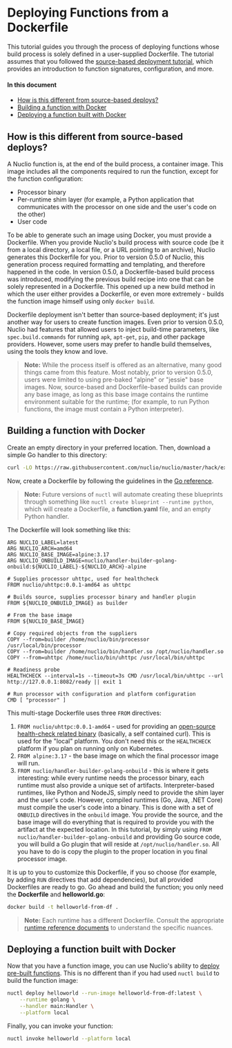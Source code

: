 # Deploying Functions from a Dockerfile

This tutorial guides you through the process of deploying functions whose build process is solely defined in a user-supplied Dockerfile. The tutorial assumes that you followed the [source-based deployment tutorial](../tasks/deploying-functions.md), which provides an introduction to function signatures, configuration, and more.

#### In this document

- [How is this different from source-based deploys?](#how-is-this-different-from-source-based-deploys)
- [Building a function with Docker](#building-a-function-with-docker)
- [Deploying a function built with Docker](#deploying-a-function-built-with-docker)

## How is this different from source-based deploys?

A Nuclio function is, at the end of the build process, a container image. This image includes all the components required to run the function, except for the function configuration:

- Processor binary
- Per-runtime shim layer (for example, a Python application that communicates with the processor on one side and the user's code on the other)
- User code

To be able to generate such an image using Docker, you must provide a Dockerfile. When you provide Nuclio's build process with source code (be it from a local directory, a local file, or a URL pointing to an archive), Nuclio generates this Dockerfile for you. Prior to version 0.5.0 of Nuclio, this generation process required formatting and templating, and therefore happened in the code. In version 0.5.0, a Dockerfile-based build process was introduced, modifying the previous build recipe into one that can be solely represented in a Dockerfile. This opened up a new build method in which the user either provides a Dockerfile, or even more extremely - builds the function image himself using only `docker build`.

Dockerfile deployment isn't better than source-based deployment; it's just another way for users to create function images. Even prior to version 0.5.0, Nuclio had features that allowed users to inject build-time parameters, like `spec.build.commands` for running `apk`, `apt-get`, `pip`, and other package providers. However, some users may prefer to handle build themselves, using the tools they know and love.

> **Note:** While the process itself is offered as an alternative, many good things came from this feature. Most notably, prior to version 0.5.0, users were limited to using pre-baked "alpine" or "jessie" base images. Now, source-based and Dockerfile-based builds can provide any base image, as long as this base image contains the runtime environment suitable for the runtime; (for example, to run Python functions, the image must contain a Python interpreter).

## Building a function with Docker

Create an empty directory in your preferred location. Then, download a simple Go handler to this directory:

```sh
curl -LO https://raw.githubusercontent.com/nuclio/nuclio/master/hack/examples/golang/helloworld/helloworld.go
```

Now, create a Dockerfile by following the guidelines in the [Go reference](../reference/runtimes/golang/golang-reference.md#dockerfile).

> **Note:** Future versions of `nuctl` will automate creating these blueprints through something like `nuctl create blueprint --runtime python`, which will create a Dockerfile, a **function.yaml** file, and an empty Python handler.

The Dockerfile will look something like this:

```
ARG NUCLIO_LABEL=latest
ARG NUCLIO_ARCH=amd64
ARG NUCLIO_BASE_IMAGE=alpine:3.17
ARG NUCLIO_ONBUILD_IMAGE=nuclio/handler-builder-golang-onbuild:${NUCLIO_LABEL}-${NUCLIO_ARCH}-alpine

# Supplies processor uhttpc, used for healthcheck
FROM nuclio/uhttpc:0.0.1-amd64 as uhttpc

# Builds source, supplies processor binary and handler plugin
FROM ${NUCLIO_ONBUILD_IMAGE} as builder

# From the base image
FROM ${NUCLIO_BASE_IMAGE}

# Copy required objects from the suppliers
COPY --from=builder /home/nuclio/bin/processor /usr/local/bin/processor
COPY --from=builder /home/nuclio/bin/handler.so /opt/nuclio/handler.so
COPY --from=uhttpc /home/nuclio/bin/uhttpc /usr/local/bin/uhttpc

# Readiness probe
HEALTHCHECK --interval=1s --timeout=3s CMD /usr/local/bin/uhttpc --url http://127.0.0.1:8082/ready || exit 1

# Run processor with configuration and platform configuration
CMD [ "processor" ]
```

This multi-stage Dockerfile uses three `FROM` directives:

1. `FROM nuclio/uhttpc:0.0.1-amd64` - used for providing an [open-source health-check related binary](https://github.com/nuclio/uhttpc) (basically, a self contained curl). This is used for the "local" platform. You don't need this or the `HEALTHCHECK` platform if you plan on running only on Kubernetes.
2. `FROM alpine:3.17` - the base image on which the final processor image will run.
3. `FROM nuclio/handler-builder-golang-onbuild` - this is where it gets interesting: while every runtime needs the processor binary, each runtime must also provide a unique set of artifacts. Interpreter-based runtimes, like Python and NodeJS, simply need to provide the shim layer and the user's code. However, compiled runtimes (Go, Java, .NET Core) must compile the user's code into a binary. This is done with a set of `ONBUILD` directives in the `onbuild` image. You provide the source, and the base image will do everything that is required to provide you with the artifact at the expected location. In this tutorial, by simply using `FROM nuclio/handler-builder-golang-onbuild` and providing Go source code, you will build a Go plugin that will reside at `/opt/nuclio/handler.so`. All you have to do is copy the plugin to the proper location in you final processor image.

It is up to you to customize this Dockerfile, if you so choose (for example, by adding `RUN` directives that add dependencies), but all provided Dockerfiles are ready to go. Go ahead and build the function; you only need the **Dockerfile** and **helloworld.go**:

```sh
docker build -t helloworld-from-df .
```

> **Note:** Each runtime has a different Dockerfile. Consult the appropriate [runtime reference documents](../reference/runtimes) to understand the specific nuances.

## Deploying a function built with Docker

Now that you have a function image, you can use Nuclio's ability to [deploy pre-built functions](../tasks/deploying-pre-built-functions.md). This is no different than if you had used `nuctl build` to build the function image:

```sh
nuctl deploy helloworld --run-image helloworld-from-df:latest \
    --runtime golang \
    --handler main:Handler \
    --platform local
```

Finally, you can invoke your function:
```sh
nuctl invoke helloworld --platform local
```

